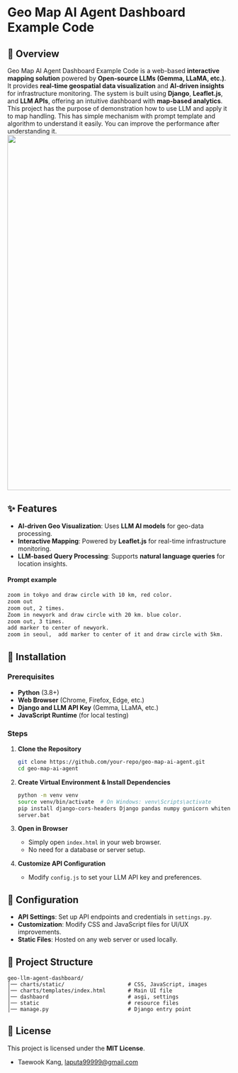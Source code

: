 # Geo Map AI Agent Dashboard Example Code

## 📌 Overview
Geo Map AI Agent Dashboard Example Code is a web-based **interactive mapping solution** powered by **Open-source LLMs (Gemma, LLaMA, etc.)**. It provides **real-time geospatial data visualization** and **AI-driven insights** for infrastructure monitoring. The system is built using **Django**, **Leaflet.js**, and **LLM APIs**, offering an intuitive dashboard with **map-based analytics**. This project has the purpose of demonstration how to use LLM and apply it to map handling. This has simple mechanism with prompt template and algorithm to understand it easily. You can improve the performance after understanding it. 
</br><img src="https://github.com/mac999/geo-llm-agent-dashboard/blob/main/doc/geo_llm_demo.gif" width=800 /></br>

## ✨ Features
- **AI-driven Geo Visualization**: Uses **LLM AI models** for geo-data processing.
- **Interactive Mapping**: Powered by **Leaflet.js** for real-time infrastructure monitoring.
- **LLM-based Query Processing**: Supports **natural language queries** for location insights.

#### Prompt example
   ```sh
zoom in tokyo and draw circle with 10 km, red color.
zoom out
zoom out, 2 times. 
Zoom in newyork and draw circle with 20 km. blue color.
zoom out, 3 times. 
add marker to center of newyork.
zoom in seoul,  add marker to center of it and draw circle with 5km. 
   ```

## 🚀 Installation

### Prerequisites
- **Python** (3.8+)
- **Web Browser** (Chrome, Firefox, Edge, etc.)
- **Django and LLM API Key** (Gemma, LLaMA, etc.)
- **JavaScript Runtime** (for local testing)

### Steps
1. **Clone the Repository**
   ```sh
   git clone https://github.com/your-repo/geo-map-ai-agent.git
   cd geo-map-ai-agent
   ```

2. **Create Virtual Environment & Install Dependencies**
   ```sh
   python -m venv venv
   source venv/bin/activate  # On Windows: venv\Scripts\activate
   pip install django-cors-headers Django pandas numpy gunicorn whitenoise django-environ
   server.bat
   ```

3. **Open in Browser**
   - Simply open `index.html` in your web browser.
   - No need for a database or server setup.

4. **Customize API Configuration**
   - Modify `config.js` to set your LLM API key and preferences.
   
## 🔧 Configuration
- **API Settings**: Set up API endpoints and credentials in `settings.py`.
- **Customization**: Modify CSS and JavaScript files for UI/UX improvements.
- **Static Files**: Hosted on any web server or used locally.

## 📂 Project Structure
```
geo-llm-agent-dashboard/
│── charts/static/                    # CSS, JavaScript, images
│── charts/templates/index.html       # Main UI file
│── dashbaord                         # asgi, settings
│── static                            # resource files
│── manage.py                         # Django entry point
```

## 📜 License
This project is licensed under the **MIT License**.
- Taewook Kang, laputa99999@gmail.com

